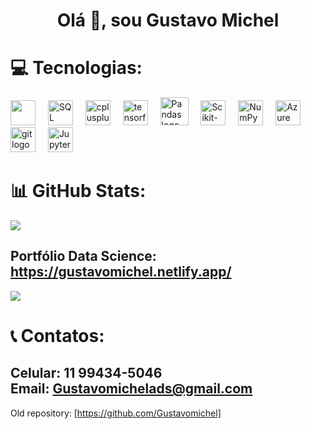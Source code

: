 <h1 align="center">Olá 👋, sou Gustavo Michel</h1>


# 💻 Tecnologias:
<div align="left">
  <img src="https://cdn.jsdelivr.net/gh/devicons/devicon@latest/icons/python/python-original.svg" height="40" />  
  <img width="12" />
  <img src="https://cdn.jsdelivr.net/gh/devicons/devicon@latest/icons/azuresqldatabase/azuresqldatabase-original.svg" height="40" alt="SQL logo"/>
  <img width="12" />
  <img src="https://skillicons.dev/icons?i=cpp" height="40" alt="cplusplus logo"/>
  <img width="12" />
  <img src="https://cdn.jsdelivr.net/gh/devicons/devicon/icons/tensorflow/tensorflow-original.svg" height="40" alt="tensorflow logo"/>
  <img width="12" />
  <img src="https://cdn.jsdelivr.net/gh/devicons/devicon@latest/icons/pandas/pandas-original-wordmark.svg" height="45" alt="Pandas logo"/>
  <img width="12" />
  <img src="https://cdn.jsdelivr.net/gh/devicons/devicon@latest/icons/scikitlearn/scikitlearn-original.svg" height="40" alt="Scikit-learn logo"/>
  <img width="12" />
  <img src="https://cdn.jsdelivr.net/gh/devicons/devicon@latest/icons/numpy/numpy-plain.svg" height="40" alt="NumPy logo" />
  <img width="12" />
  <img src="https://cdn.jsdelivr.net/gh/devicons/devicon@latest/icons/azure/azure-original.svg" height="40" alt="Azure logo"/>
  <img width="12" />
  <img src="https://cdn.jsdelivr.net/gh/devicons/devicon/icons/git/git-original.svg" height="40" alt="git logo"/>
  <img width="12" />
  <img src="https://cdn.jsdelivr.net/gh/devicons/devicon@latest/icons/jupyter/jupyter-original-wordmark.svg" height="40" alt="Jupyter logo"  /> 
  <img width="12" />
<!--   <img src=https://img.shields.io/badge/Kaggle-035a7d?style=for-the-badge&logo=kaggle&logoColor=white" height="30" alt="kaggle logo"  /> -->
</div>

# 📊 GitHub Stats:
![](https://github-readme-stats.vercel.app/api/top-langs/?username=Gustavo-michel&theme=dracula&hide_border=false&include_all_commits=false&count_private=false&layout=compact)


Portfólio Data Science: https://gustavomichel.netlify.app/
---
[![](https://visitcount.itsvg.in/api?id=Gustavo-michel&icon=0&color=12)](https://visitcount.itsvg.in)

# 📞 Contatos:
Celular: 11 99434-5046 <br>
Email: Gustavomichelads@gmail.com
---
Old repository: [https://github.com/Gustavomichel]
